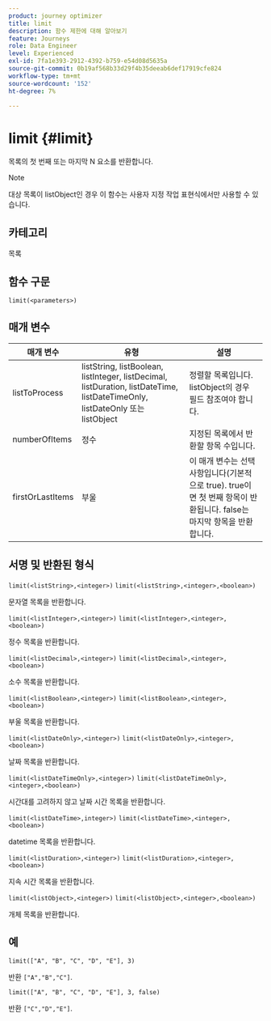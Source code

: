 ```yaml
---
product: journey optimizer
title: limit
description: 함수 제한에 대해 알아보기
feature: Journeys
role: Data Engineer
level: Experienced
exl-id: 7fa1e393-2912-4392-b759-e54d08d5635a
source-git-commit: 0b19af568b33d29f4b35deeab6def17919cfe824
workflow-type: tm+mt
source-wordcount: '152'
ht-degree: 7%

---
```


# limit {#limit}

목록의 첫 번째 또는 마지막 N 요소를 반환합니다.

>[!NOTE]
>
>대상 목록이 listObject인 경우 이 함수는 사용자 지정 작업 표현식에서만 사용할 수 있습니다.

## 카테고리

목록

## 함수 구문

`limit(<parameters>)`

## 매개 변수

| 매개 변수 | 유형 | 설명 |
|-----------|------------------|------------------|
| listToProcess | listString, listBoolean, listInteger, listDecimal, listDuration, listDateTime, listDateTimeOnly, listDateOnly 또는 listObject | 정렬할 목록입니다. listObject의 경우 필드 참조여야 합니다. |
| numberOfItems | 정수 | 지정된 목록에서 반환할 항목 수입니다. |
| firstOrLastItems | 부울 | 이 매개 변수는 선택 사항입니다(기본적으로 true). true이면 첫 번째 항목이 반환됩니다. false는 마지막 항목을 반환합니다. |

## 서명 및 반환된 형식

`limit(<listString>,<integer>)`
`limit(<listString>,<integer>,<boolean>)`

문자열 목록을 반환합니다.

`limit(<listInteger>,<integer>)`
`limit(<listInteger>,<integer>,<boolean>)`

정수 목록을 반환합니다.

`limit(<listDecimal>,<integer>)`
`limit(<listDecimal>,<integer>,<boolean>)`

소수 목록을 반환합니다.

`limit(<listBoolean>,<integer>)`
`limit(<listBoolean>,<integer>,<boolean>)`

부울 목록을 반환합니다.

`limit(<listDateOnly>,<integer>)`
`limit(<listDateOnly>,<integer>,<boolean>)`

날짜 목록을 반환합니다.

`limit(<listDateTimeOnly>,<integer>)`
`limit(<listDateTimeOnly>,<integer>,<boolean>)`

시간대를 고려하지 않고 날짜 시간 목록을 반환합니다.

`limit(<listDateTime>,integer>)`
`limit(<listDateTime>,<integer>,<boolean>)`

datetime 목록을 반환합니다.

`limit(<listDuration>,<integer>)`
`limit(<listDuration>,<integer>,<boolean>)`

지속 시간 목록을 반환합니다.

`limit(<listObject>,<integer>)`
`limit(<listObject>,<integer>,<boolean>)`

개체 목록을 반환합니다.

## 예

`limit(["A", "B", "C", "D", "E"], 3)`

반환 `["A","B","C"]`.

`limit(["A", "B", "C", "D", "E"], 3, false)`

반환 `["C","D","E"]`.
